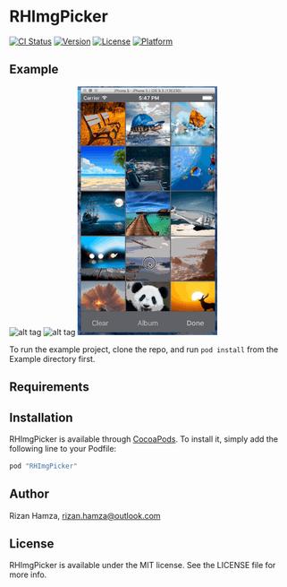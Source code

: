 # RHImgPicker

[![CI Status](http://img.shields.io/travis/RizanHa/RHImgPicker.svg?style=flat)](https://travis-ci.org/RizanHa/RHImgPicker)
[![Version](https://img.shields.io/cocoapods/v/RHImgPicker.svg?style=flat)](http://cocoapods.org/pods/RHImgPicker)
[![License](https://img.shields.io/cocoapods/l/RHImgPicker.svg?style=flat)](http://cocoapods.org/pods/RHImgPicker)
[![Platform](https://img.shields.io/cocoapods/p/RHImgPicker.svg?style=flat)](http://cocoapods.org/pods/RHImgPicker)

## Example

![alt tag](https://github.com/RizanHa/RHImgPicker/blob/master/gif_RHImgPicker_01.gif) ![alt tag](https://github.com/RizanHa/RHImgPicker/blob/master/gif_RHImgPicker_02.gif) ![alt tag](https://github.com/RizanHa/RHImgPicker/blob/master/gif_RHImgPicker_03.gif)



To run the example project, clone the repo, and run `pod install` from the Example directory first.

## Requirements

## Installation

RHImgPicker is available through [CocoaPods](http://cocoapods.org). To install
it, simply add the following line to your Podfile:

```ruby
pod "RHImgPicker"
```

## Author

Rizan Hamza, rizan.hamza@outlook.com

## License

RHImgPicker is available under the MIT license. See the LICENSE file for more info.
